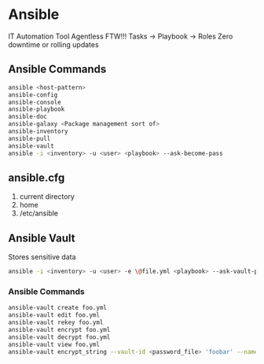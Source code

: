 # Ansible

IT Automation Tool
Agentless FTW!!!
Tasks -> Playbook -> Roles 
Zero downtime or rolling updates


## Ansible Commands

```sh
ansible <host-pattern>
ansible-config
ansible-console
ansible-playbook
ansible-doc
ansible-galaxy <Package management sort of>
ansible-inventory
ansible-pull
ansible-vault
ansible -i <inventory> -u <user> <playbook> --ask-become-pass
```

## ansible.cfg 

1. current directory
2. home 
3. /etc/ansible

## Ansible Vault

Stores sensitive data

```sh
ansible -i <inventory> -u <user> -e \@file.yml <playbook> --ask-vault-pass --ask-become-pass
```

### Ansible Commands

```sh
ansible-vault create foo.yml
ansible-vault edit foo.yml
ansible-vault rekey foo.yml
ansible-vault encrypt foo.yml
ansible-vault decrypt foo.yml
ansible-vault view foo.yml
ansible-vault encrypt_string --vault-id <password_file> 'foobar' --name 'the_secret'
```